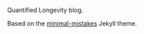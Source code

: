 Quantified Longevity blog.

Based on the [minimal-mistakes](https://github.com/mmistakes/minimal-mistakes) Jekyll theme.




